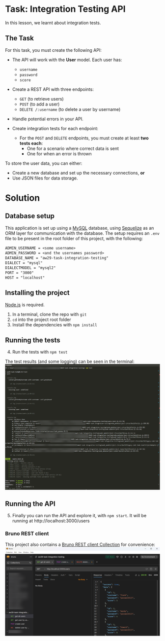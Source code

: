 # Task: Integration Testing API

In this lesson, we learnt about integration tests.

## The Task

For this task, you must create the following API:

- The API will work with the **User** model. Each user has:
  - `username`
  - `password`
  - `score`

- Create a REST API with three endpoints:
  - `GET` (to retrieve users)
  - `POST` (to add a user)
  - `DELETE /:username` (to delete a user by username)

- Handle potential errors in your API.

- Create integration tests for each endpoint:
  - For the `POST` and `DELETE` endpoints, you must create at least **two tests each**:
    - One for a scenario where correct data is sent
    - One for when an error is thrown

To store the user data, you can either:
- Create a new database and set up the necessary connections, **or**
- Use JSON files for data storage.

# Solution
## Database setup
This application is set up using a [MySQL](https://www.mysql.com/products/community/) database, using [Sequelize](https://sequelize.org/) as an ORM layer for communication with the database. The setup requires an `.env` file to be present in the root folder of this project, with the following:
```env
ADMIN_USERNAME = <some username>
ADMIN_PASSWORD = <and the usernames password>
DATABASE_NAME = "aw29-task-integration-testing"
DIALECT = "mysql"
DIALECTMODEL = "mysql2"
PORT = "3000"
HOST = "localhost"
```

## Installing the project
[Node.js](https://nodejs.org/en) is required. 
1. In a terminal, clone the repo with `git`
2. `cd` into the project root folder
3. Install the dependencies with `npm install`

## Running the tests
4. Run the tests with `npm test`

The test results (and some logging) can be seen in the terminal:
![terminal test results](./docs/img/terminal-test-results.png)

## Running the API
5. Finally you can run the API and explore it, with `npm start`. It will be running at http://localhost:3000/users

### Bruno REST client
This project also contains a [Bruno REST client Collection](https://docs.usebruno.com/introduction/what-is-bruno) for convenience:
![Bruno REST Client Collection](./docs/img/bruno-collection.png)